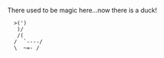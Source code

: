 There used to be magic here...now there is a duck!

      >(')
       )/
       /(
      /  `----/
      \  ~=- /

```^~^~^~^~^~^~^~^~~~

```
